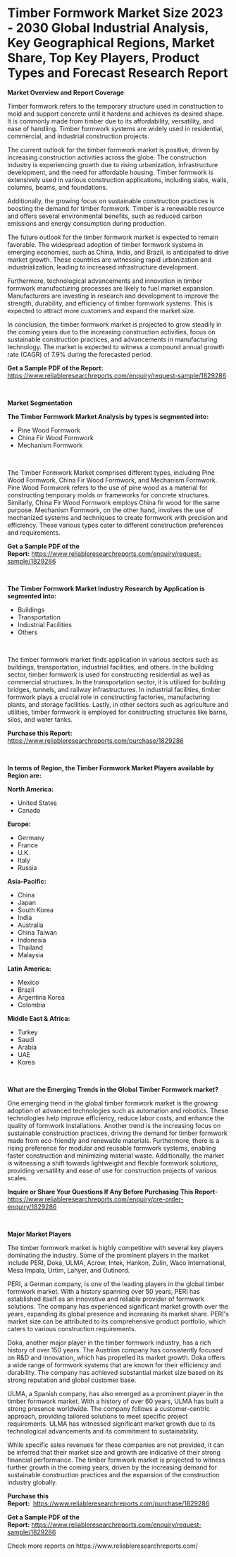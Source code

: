 <p><h1>Timber Formwork Market Size 2023 - 2030 Global Industrial Analysis, Key Geographical Regions, Market Share, Top Key Players, Product Types and Forecast Research Report</h1></p><p><strong>Market Overview and Report Coverage</strong></p>
<p><p>Timber formwork refers to the temporary structure used in construction to mold and support concrete until it hardens and achieves its desired shape. It is commonly made from timber due to its affordability, versatility, and ease of handling. Timber formwork systems are widely used in residential, commercial, and industrial construction projects.</p><p>The current outlook for the timber formwork market is positive, driven by increasing construction activities across the globe. The construction industry is experiencing growth due to rising urbanization, infrastructure development, and the need for affordable housing. Timber formwork is extensively used in various construction applications, including slabs, walls, columns, beams, and foundations.</p><p>Additionally, the growing focus on sustainable construction practices is boosting the demand for timber formwork. Timber is a renewable resource and offers several environmental benefits, such as reduced carbon emissions and energy consumption during production.</p><p>The future outlook for the timber formwork market is expected to remain favorable. The widespread adoption of timber formwork systems in emerging economies, such as China, India, and Brazil, is anticipated to drive market growth. These countries are witnessing rapid urbanization and industrialization, leading to increased infrastructure development.</p><p>Furthermore, technological advancements and innovation in timber formwork manufacturing processes are likely to fuel market expansion. Manufacturers are investing in research and development to improve the strength, durability, and efficiency of timber formwork systems. This is expected to attract more customers and expand the market size.</p><p>In conclusion, the timber formwork market is projected to grow steadily in the coming years due to the increasing construction activities, focus on sustainable construction practices, and advancements in manufacturing technology. The market is expected to witness a compound annual growth rate (CAGR) of 7.9% during the forecasted period.</p></p>
<p><strong>Get a Sample PDF of the Report:</strong> <a href="https://www.reliableresearchreports.com/enquiry/request-sample/1829286">https://www.reliableresearchreports.com/enquiry/request-sample/1829286</a></p>
<p>&nbsp;</p>
<p><strong>Market Segmentation</strong></p>
<p><strong>The Timber Formwork Market Analysis by types is segmented into:</strong></p>
<p><ul><li>Pine Wood Formwork</li><li>China Fir Wood Formwork</li><li>Mechanism Formwork</li></ul></p>
<p>&nbsp;</p>
<p><p>The Timber Formwork Market comprises different types, including Pine Wood Formwork, China Fir Wood Formwork, and Mechanism Formwork. Pine Wood Formwork refers to the use of pine wood as a material for constructing temporary molds or frameworks for concrete structures. Similarly, China Fir Wood Formwork employs China fir wood for the same purpose. Mechanism Formwork, on the other hand, involves the use of mechanized systems and techniques to create formwork with precision and efficiency. These various types cater to different construction preferences and requirements.</p></p>
<p><strong>Get a Sample PDF of the Report:</strong>&nbsp;<a href="https://www.reliableresearchreports.com/enquiry/request-sample/1829286">https://www.reliableresearchreports.com/enquiry/request-sample/1829286</a></p>
<p>&nbsp;</p>
<p><strong>The Timber Formwork Market Industry Research by Application is segmented into:</strong></p>
<p><ul><li>Buildings</li><li>Transportation</li><li>Industrial Facilities</li><li>Others</li></ul></p>
<p>&nbsp;</p>
<p><p>The timber formwork market finds application in various sectors such as buildings, transportation, industrial facilities, and others. In the building sector, timber formwork is used for constructing residential as well as commercial structures. In the transportation sector, it is utilized for building bridges, tunnels, and railway infrastructures. In industrial facilities, timber formwork plays a crucial role in constructing factories, manufacturing plants, and storage facilities. Lastly, in other sectors such as agriculture and utilities, timber formwork is employed for constructing structures like barns, silos, and water tanks.</p></p>
<p><strong>Purchase this Report:</strong>&nbsp; <a href="https://www.reliableresearchreports.com/purchase/1829286">https://www.reliableresearchreports.com/purchase/1829286</a></p>
<p>&nbsp;</p>
<p><strong>In terms of Region, the Timber Formwork Market Players available by Region are:</strong></p>
<p>
    <p> <strong> North America: </strong>
        <ul>
            <li>United States</li>
            <li>Canada</li>
        </ul>
        </p> 
    <p> <strong> Europe: </strong>
        <ul>
            <li>Germany</li>
            <li>France</li>
            <li>U.K.</li>
            <li>Italy</li>
            <li>Russia</li>
        </ul>
        </p> 
    <p> <strong> Asia-Pacific: </strong>
        <ul>
            <li>China</li>
            <li>Japan</li>
            <li>South Korea</li>
            <li>India</li>
            <li>Australia</li>
            <li>China Taiwan</li>
            <li>Indonesia</li>
            <li>Thailand</li>
            <li>Malaysia</li>
        </ul>
        </p> 
    <p> <strong> Latin America: </strong>
        <ul>
            <li>Mexico</li>
            <li>Brazil</li>
            <li>Argentina Korea</li>
            <li>Colombia</li>
        </ul>
        </p> 
    <p> <strong> Middle East & Africa: </strong>
        <ul>
            <li>Turkey</li>
            <li>Saudi</li>
            <li>Arabia</li>
            <li>UAE</li>
            <li>Korea</li>
        </ul>
    </p>
    </p>
<p>&nbsp;</p>
<p><strong>What are the Emerging Trends in the Global Timber Formwork market?</strong></p>
<p><p>One emerging trend in the global timber formwork market is the growing adoption of advanced technologies such as automation and robotics. These technologies help improve efficiency, reduce labor costs, and enhance the quality of formwork installations. Another trend is the increasing focus on sustainable construction practices, driving the demand for timber formwork made from eco-friendly and renewable materials. Furthermore, there is a rising preference for modular and reusable formwork systems, enabling faster construction and minimizing material waste. Additionally, the market is witnessing a shift towards lightweight and flexible formwork solutions, providing versatility and ease of use for construction projects of various scales.</p></p>
<p><strong>Inquire or Share Your Questions If Any Before Purchasing This Report</strong>- <a href="https://www.reliableresearchreports.com/enquiry/pre-order-enquiry/1829286">https://www.reliableresearchreports.com/enquiry/pre-order-enquiry/1829286</a></p>
<p>&nbsp;</p>
<p><strong>Major Market Players</strong></p>
<p><p>The timber formwork market is highly competitive with several key players dominating the industry. Some of the prominent players in the market include PERI, Doka, ULMA, Acrow, Intek, Hankon, Zulin, Waco International, Mesa Impala, Urtim, Lahyer, and Outinord. </p><p>PERI, a German company, is one of the leading players in the global timber formwork market. With a history spanning over 50 years, PERI has established itself as an innovative and reliable provider of formwork solutions. The company has experienced significant market growth over the years, expanding its global presence and increasing its market share. PERI's market size can be attributed to its comprehensive product portfolio, which caters to various construction requirements.</p><p>Doka, another major player in the timber formwork industry, has a rich history of over 150 years. The Austrian company has consistently focused on R&D and innovation, which has propelled its market growth. Doka offers a wide range of formwork systems that are known for their efficiency and durability. The company has achieved substantial market size based on its strong reputation and global customer base.</p><p>ULMA, a Spanish company, has also emerged as a prominent player in the timber formwork market. With a history of over 60 years, ULMA has built a strong presence worldwide. The company follows a customer-centric approach, providing tailored solutions to meet specific project requirements. ULMA has witnessed significant market growth due to its technological advancements and its commitment to sustainability.</p><p>While specific sales revenues for these companies are not provided, it can be inferred that their market size and growth are indicative of their strong financial performance. The timber formwork market is projected to witness further growth in the coming years, driven by the increasing demand for sustainable construction practices and the expansion of the construction industry globally.</p></p>
<p><strong>Purchase this Report:</strong>&nbsp;&nbsp;<a href="https://www.reliableresearchreports.com/purchase/1829286">https://www.reliableresearchreports.com/purchase/1829286</a></p>
<p></p>
<p><strong>Get a Sample PDF of the Report:</strong>&nbsp;<a href="https://www.reliableresearchreports.com/enquiry/request-sample/1829286">https://www.reliableresearchreports.com/enquiry/request-sample/1829286</a></p>
<p>Check more reports on https://www.reliableresearchreports.com/</p>